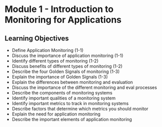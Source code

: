 # Module 1 - Introduction to Monitoring for Applications

## Learning Objectives

- Define Application Monitoring (1-1)
- Discuss the importance of application monitoring (1-1)
- Identify different types of monitoring (1-2)
- Discuss benefits of different types of monitoring (1-2)
- Describe the four Golden Signals of monitoring (1-3)
- Explain the importance of Golden Signals (1-3)
- Explain the differences between monitoring and evaluation
- Discuss the importance of the different monitoring and eval processes
- Describe the components of monitoring systems
- Identify important qualities of a monitoring system
- Identify important metrics to track in monitoring systems
- Describe factors that determine which metrics you should monitor
- Explain the need for application monitoring
- Describe the important elements of application monitoring
